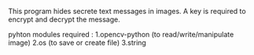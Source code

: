 This program hides secrete text messages in images. A key is required to encrypt and decrypt the message.

pyhton modules required :
1.opencv-python (to read/write/manipulate image)
2.os (to save or create file)
3.string